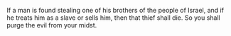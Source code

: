 If a man is found stealing one of his brothers of the people of Israel, and if he treats him as a slave or sells him, then that thief shall die. So you shall purge the evil from your midst.
